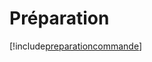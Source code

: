 # Préparation

[!include[preparationcommande](preparation.preparationcommande.autogen.md)]





























































